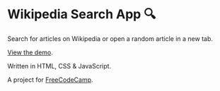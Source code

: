 # Wikipedia Search App 🔍

Search for articles on Wikipedia or open a random article in a new tab. 

[View the demo](http://wikipedia.pamela.io).

Written in HTML, CSS & JavaScript.

A project for [FreeCodeCamp](freecodecamp.org).
